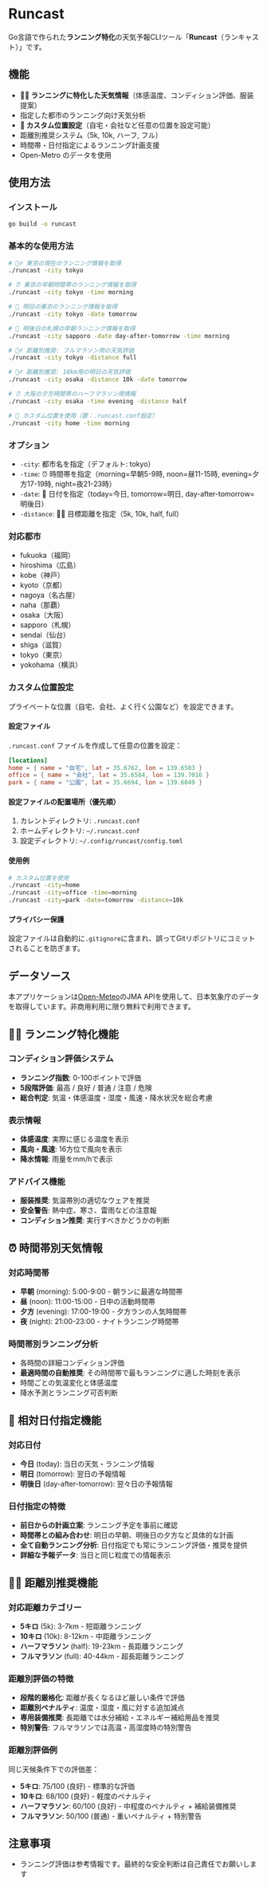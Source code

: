 # Runcast

Go言語で作られた**ランニング特化**の天気予報CLIツール「**Runcast**（ランキャスト）」です。

## 機能

- **🏃‍♂️ ランニングに特化した天気情報**（体感温度、コンディション評価、服装提案）
- 指定した都市のランニング向け天気分析
- **📍 カスタム位置設定**（自宅・会社など任意の位置を設定可能）
- 距離別推奨システム（5k, 10k, ハーフ, フル）
- 時間帯・日付指定によるランニング計画支援
- Open-Metro のデータを使用

## 使用方法

### インストール

```bash
go build -o runcast
```

### 基本的な使用方法

```bash
# 🏃‍♂️ 東京の現在のランニング情報を取得
./runcast -city tokyo

# ⏰ 東京の早朝時間帯のランニング情報を取得
./runcast -city tokyo -time morning

# 📅 明日の東京のランニング情報を取得
./runcast -city tokyo -date tomorrow

# 📅 明後日の札幌の早朝ランニング情報を取得
./runcast -city sapporo -date day-after-tomorrow -time morning

# 🏃‍♂️ 距離別推奨: フルマラソン用の天気評価
./runcast -city tokyo -distance full

# 🏃‍♂️ 距離別推奨: 10km用の明日の天気評価
./runcast -city osaka -distance 10k -date tomorrow

# ⏰ 大阪の夕方時間帯のハーフマラソン用情報
./runcast -city osaka -time evening -distance half

# 📍 カスタム位置を使用（要：.runcast.conf設定）
./runcast -city home -time morning
```

### オプション

- `-city`: 都市名を指定（デフォルト: tokyo）
- `-time`: ⏰ 時間帯を指定（morning=早朝5-9時, noon=昼11-15時, evening=夕方17-19時, night=夜21-23時）
- `-date`: 📅 日付を指定（today=今日, tomorrow=明日, day-after-tomorrow=明後日）
- `-distance`: 🏃‍♂️ 目標距離を指定（5k, 10k, half, full）

### 対応都市

- fukuoka（福岡）
- hiroshima（広島）
- kobe（神戸）
- kyoto（京都）
- nagoya（名古屋）
- naha（那覇）
- osaka（大阪）
- sapporo（札幌）
- sendai（仙台）
- shiga（滋賀）
- tokyo（東京）
- yokohama（横浜）

### カスタム位置設定

プライベートな位置（自宅、会社、よく行く公園など）を設定できます。

#### 設定ファイル

`.runcast.conf` ファイルを作成して任意の位置を設定：

```toml
[locations]
home = { name = "自宅", lat = 35.6762, lon = 139.6503 }
office = { name = "会社", lat = 35.6584, lon = 139.7016 }
park = { name = "公園", lat = 35.6694, lon = 139.6049 }
```

#### 設定ファイルの配置場所（優先順）

1. カレントディレクトリ: `.runcast.conf`
2. ホームディレクトリ: `~/.runcast.conf`  
3. 設定ディレクトリ: `~/.config/runcast/config.toml`

#### 使用例

```bash
# カスタム位置を使用
./runcast -city=home
./runcast -city=office -time=morning
./runcast -city=park -date=tomorrow -distance=10k
```

#### プライバシー保護

設定ファイルは自動的に`.gitignore`に含まれ、誤ってGitリポジトリにコミットされることを防ぎます。

## データソース

本アプリケーションは[Open-Meteo](https://open-meteo.com/)のJMA APIを使用して、日本気象庁のデータを取得しています。非商用利用に限り無料で利用できます。

## 🏃‍♂️ ランニング特化機能

### コンディション評価システム
- **ランニング指数**: 0-100ポイントで評価
- **5段階評価**: 最高 / 良好 / 普通 / 注意 / 危険
- **総合判定**: 気温・体感温度・湿度・風速・降水状況を総合考慮

### 表示情報
- **体感温度**: 実際に感じる温度を表示
- **風向・風速**: 16方位で風向を表示
- **降水情報**: 雨量をmm/hで表示

### アドバイス機能
- **服装推奨**: 気温帯別の適切なウェアを推奨
- **安全警告**: 熱中症、寒さ、雷雨などの注意報
- **コンディション推奨**: 実行すべきかどうかの判断

## ⏰ 時間帯別天気情報

### 対応時間帯
- **早朝** (morning): 5:00-9:00 - 朝ランに最適な時間帯
- **昼** (noon): 11:00-15:00 - 日中の活動時間帯
- **夕方** (evening): 17:00-19:00 - 夕方ランの人気時間帯
- **夜** (night): 21:00-23:00 - ナイトランニング時間帯

### 時間帯別ランニング分析
- 各時間の詳細コンディション評価
- **最適時間の自動推奨**: その時間帯で最もランニングに適した時刻を表示
- 時間ごとの気温変化と体感温度
- 降水予測とランニング可否判断

## 📅 相対日付指定機能

### 対応日付
- **今日** (today): 当日の天気・ランニング情報
- **明日** (tomorrow): 翌日の予報情報
- **明後日** (day-after-tomorrow): 翌々日の予報情報

### 日付指定の特徴
- **前日からの計画立案**: ランニング予定を事前に確認
- **時間帯との組み合わせ**: 明日の早朝、明後日の夕方など具体的な計画
- **全て自動ランニング分析**: 日付指定でも常にランニング評価・推奨を提供
- **詳細な予報データ**: 当日と同じ粒度での情報表示

## 🏃‍♂️ 距離別推奨機能

### 対応距離カテゴリー
- **5キロ** (5k): 3-7km - 短距離ランニング
- **10キロ** (10k): 8-12km - 中距離ランニング  
- **ハーフマラソン** (half): 19-23km - 長距離ランニング
- **フルマラソン** (full): 40-44km - 超長距離ランニング

### 距離別評価の特徴
- **段階的厳格化**: 距離が長くなるほど厳しい条件で評価
- **距離別ペナルティ**: 温度・湿度・風に対する追加減点
- **専用装備推奨**: 長距離では水分補給・エネルギー補給用品を推奨
- **特別警告**: フルマラソンでは高温・高湿度時の特別警告

### 距離別評価例
同じ天候条件下での評価差：
- **5キロ**: 75/100 (良好) - 標準的な評価
- **10キロ**: 68/100 (良好) - 軽度のペナルティ
- **ハーフマラソン**: 60/100 (良好) - 中程度のペナルティ + 補給装備推奨
- **フルマラソン**: 50/100 (普通) - 重いペナルティ + 特別警告

## 注意事項

- ランニング評価は参考情報です。最終的な安全判断は自己責任でお願いします